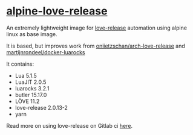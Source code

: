 # [alpine-love-release](https://hub.docker.com/r/shru/alpine-love-release/)

An extremely lightweight image for [love-release](https://github.com/MisterDA/love-release) automation using alpine linux as base image.

It is based, but improves work from [oniietzschan/arch-love-release](https://github.com/oniietzschan/arch-love-release) and [martijnrondeel/docker-luarocks](https://github.com/martijnrondeel/docker-luarocks)

It contains: 

* Lua 5.1.5
* LuaJIT 2.0.5
* luarocks 3.2.1
* butler 15.17.0
* LÖVE 11.2
* love-release 2.0.13-2
* yarn

Read more on using love-release on Gitlab ci [here](https://github.com/oniietzschan/blog/issues/1).
